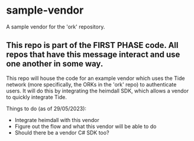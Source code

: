 # sample-vendor
A sample vendor for the 'ork' repository.

## This repo is part of the FIRST PHASE code. All repos that have this message interact and use one another in some way.

This repo will house the code for an example vendor which uses the Tide network (more specifically, the ORKs in the 'ork' repo) to authenticate users. It will do this by integrating the heimdall SDK, which allows a vendor to quickly integrate Tide.

Things to do (as of 29/05/2023):
- Integrate heimdall with this vendor
- Figure out the flow and what this vendor will be able to do
- Should there be a vendor C# SDK too?
